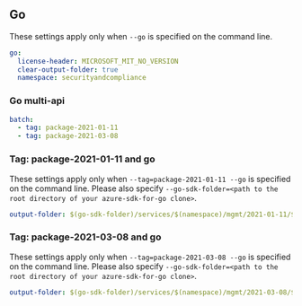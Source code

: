 ## Go

These settings apply only when `--go` is specified on the command line.

``` yaml $(go)
go:
  license-header: MICROSOFT_MIT_NO_VERSION
  clear-output-folder: true
  namespace: securityandcompliance
```

### Go multi-api

``` yaml $(go) && $(multiapi)
batch:
  - tag: package-2021-01-11
  - tag: package-2021-03-08
```

### Tag: package-2021-01-11 and go

These settings apply only when `--tag=package-2021-01-11 --go` is specified on the command line.
Please also specify `--go-sdk-folder=<path to the root directory of your azure-sdk-for-go clone>`.

``` yaml $(tag)=='package-2021-01-11' && $(go)
output-folder: $(go-sdk-folder)/services/$(namespace)/mgmt/2021-01-11/$(namespace)
```

### Tag: package-2021-03-08 and go

These settings apply only when `--tag=package-2021-03-08 --go` is specified on the command line.
Please also specify `--go-sdk-folder=<path to the root directory of your azure-sdk-for-go clone>`.

``` yaml $(tag)=='package-2021-03-08' && $(go)
output-folder: $(go-sdk-folder)/services/$(namespace)/mgmt/2021-03-08/$(namespace)
```